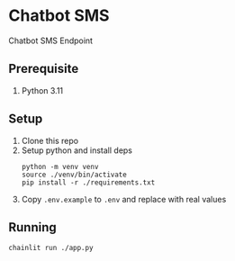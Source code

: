# Chatbot SMS
Chatbot SMS Endpoint

## Prerequisite
1.  Python 3.11

## Setup
1.  Clone this repo
2.  Setup python and install deps
    ```shell
    python -m venv venv
    source ./venv/bin/activate
    pip install -r ./requirements.txt
    ```
3.  Copy `.env.example` to `.env` and replace with real values

## Running
```shell
chainlit run ./app.py
```
